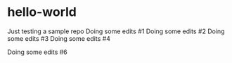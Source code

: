 # hello-world
Just testing a sample repo
Doing some edits #1
Doing some edits #2
Doing some edits #3
Doing some edits #4

Doing some edits #6

